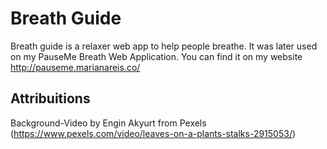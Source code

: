 # Breath Guide
Breath guide is a relaxer web app to help people breathe. It was later used on my PauseMe Breath Web Application. You can find it on my website http://pauseme.marianareis.co/ 


## Attribuitions
Background-Video by Engin Akyurt from Pexels (https://www.pexels.com/video/leaves-on-a-plants-stalks-2915053/)
